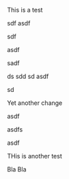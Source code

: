 This is a test


sdf
asdf


sdf

asdf


sadf

ds
sdd
sd
asdf

sd


Yet another change  


asdf

asdfs

asdf

THis is another test

Bla Bla


